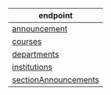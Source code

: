 |endpoint|
|--------|
|[announcement](./announcement.md)|
|[courses](./courses.md)|
|[departments](./departments.md)|
|[institutions](./institutions.md)|
|[sectionAnnouncements](./sectionAnnouncements.md)|
